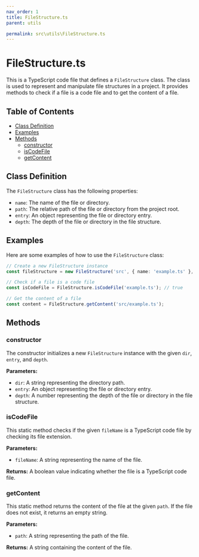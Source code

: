 ```yaml
---
nav_order: 1
title: FileStructure.ts
parent: utils

permalink: src\utils\FileStructure.ts
---
```


# FileStructure.ts

This is a TypeScript code file that defines a `FileStructure` class. The class is used to represent and manipulate file structures in a project. It provides methods to check if a file is a code file and to get the content of a file.

## Table of Contents

- [Class Definition](#class-definition)
- [Examples](#examples)
- [Methods](#methods)
  - [constructor](#constructor)
  - [isCodeFile](#iscodefile)
  - [getContent](#getcontent)

## Class Definition

The `FileStructure` class has the following properties:

- `name`: The name of the file or directory.
- `path`: The relative path of the file or directory from the project root.
- `entry`: An object representing the file or directory entry.
- `depth`: The depth of the file or directory in the file structure.

## Examples

Here are some examples of how to use the `FileStructure` class:

```typescript
// Create a new FileStructure instance
const fileStructure = new FileStructure('src', { name: 'example.ts' }, 1);

// Check if a file is a code file
const isCodeFile = FileStructure.isCodeFile('example.ts'); // true

// Get the content of a file
const content = FileStructure.getContent('src/example.ts');
```

## Methods

### constructor

The constructor initializes a new `FileStructure` instance with the given `dir`, `entry`, and `depth`.

**Parameters:**

- `dir`: A string representing the directory path.
- `entry`: An object representing the file or directory entry.
- `depth`: A number representing the depth of the file or directory in the file structure.

### isCodeFile

This static method checks if the given `fileName` is a TypeScript code file by checking its file extension.

**Parameters:**

- `fileName`: A string representing the name of the file.

**Returns:** A boolean value indicating whether the file is a TypeScript code file.

### getContent

This static method returns the content of the file at the given `path`. If the file does not exist, it returns an empty string.

**Parameters:**

- `path`: A string representing the path of the file.

**Returns:** A string containing the content of the file.